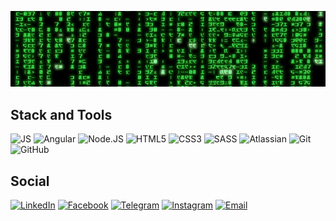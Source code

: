 ![Header](assets/matrix.png)

## Stack and Tools
![JS](https://img.shields.io/badge/JavaScript-black?style=for-the-badge&logo=javascript) ![Angular](https://img.shields.io/badge/Angular-black?style=for-the-badge&logo=angular&logoColor=red) ![Node.JS](https://img.shields.io/badge/node.js-black?style=for-the-badge&logo=node.js) ![HTML5](https://img.shields.io/badge/HTML-black?style=for-the-badge&logo=html5&logoColor=#E34F26) ![CSS3](https://img.shields.io/badge/CSS3-black?style=for-the-badge&logo=css3&logoColor=blue) ![SASS](https://img.shields.io/badge/SASS-black?style=for-the-badge&logo=sass&logoColor=#CC6699) ![Atlassian](https://img.shields.io/badge/Atlassian-black?style=for-the-badge&logo=atlassian&logoColor=blue) ![Git](https://img.shields.io/badge/Git-black?style=for-the-badge&logo=git) ![GitHub](https://img.shields.io/badge/GitHub-black?style=for-the-badge&logo=github)

## Social
[![LinkedIn](https://img.shields.io/badge/LinkedIn-black?style=for-the-badge&logo=linkedin&logoColor=blue)](https://www.linkedin.com/in/sultan-azamat/) [![Facebook](https://img.shields.io/badge/Facebook-black?style=for-the-badge&logo=Facebook)](https://www.facebook.com/sultan.azamat.uulu/) [![Telegram](https://img.shields.io/badge/Telegram-black?style=for-the-badge&logo=telegram)](https://t.me/no_reason_whyy) [![Instagram](https://img.shields.io/badge/Instagram-black?style=for-the-badge&logo=instagram)](https://www.instagram.com/no_reason_whyy/) [![Email](https://img.shields.io/badge/Email-black?style=for-the-badge&logo=gmail)](mailto:sultan.kgz.22@gmail.com)